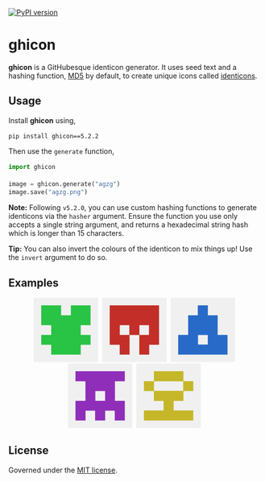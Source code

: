 [![PyPI version](https://badge.fury.io/py/ghicon.svg)](https://badge.fury.io/py/ghicon)

# ghicon
**ghicon** is a GitHubesque identicon generator. It uses seed text and a hashing function, [MD5](https://en.wikipedia.org/wiki/MD5) by default, to create unique icons called [identicons](https://en.wikipedia.org/wiki/Identicon).

## Usage
Install **ghicon** using,
```
pip install ghicon==5.2.2
```

Then use the `generate` function,
```py
import ghicon

image = ghicon.generate("agzg")
image.save("agzg.png")
```

**Note:** Following `v5.2.0`, you can use custom hashing functions to generate identicons via the `hasher` argument. Ensure the function you use only accepts a single string argument, and returns a hexadecimal string hash which is longer than 15 characters.

**Tip:** You can also invert the colours of the identicon to mix things up! Use the `invert` argument to do so.

## Examples
<p align="center">
	<img src="https://raw.githubusercontent.com/agzg/ghicon/994529aaf83647e189ab6abb0550256ab2163896/examples/a.png" width="128"/>&nbsp;
	<img src="https://raw.githubusercontent.com/agzg/ghicon/994529aaf83647e189ab6abb0550256ab2163896/examples/b.png" width="128"/>&nbsp;
	<img src="https://raw.githubusercontent.com/agzg/ghicon/994529aaf83647e189ab6abb0550256ab2163896/examples/c.png" width="128"/>&nbsp;
	<img src="https://raw.githubusercontent.com/agzg/ghicon/994529aaf83647e189ab6abb0550256ab2163896/examples/d.png" width="128"/>&nbsp;
	<img src="https://raw.githubusercontent.com/agzg/ghicon/994529aaf83647e189ab6abb0550256ab2163896/examples/e.png" width="128"/>&nbsp;
</p>

## License
Governed under the [MIT license](https://github.com/agzg/ghicon/blob/main/LICENSE).
